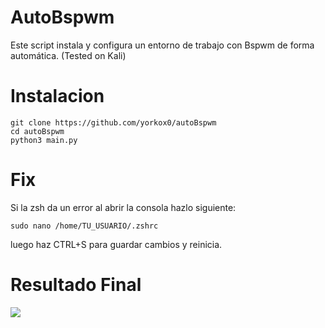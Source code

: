 # AutoBspwm
Este script instala y configura un entorno de trabajo con Bspwm de forma automática.
(Tested on Kali)

# Instalacion

```
git clone https://github.com/yorkox0/autoBspwm
cd autoBspwm
python3 main.py
```
# Fix

Si la zsh da un error al abrir la consola hazlo siguiente:
```
sudo nano /home/TU_USUARIO/.zshrc 
```
luego haz CTRL+S para guardar cambios y reinicia.

# Resultado Final

  <img src="https://i.imgur.com/Eo1Zmft.png" />

